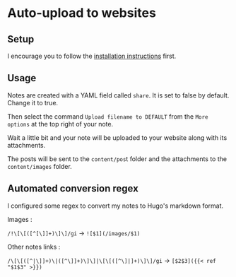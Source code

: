 # Auto-upload to websites

## Setup

I encourage you to follow the [installation instructions](../getting-started/auto-upload-to-website.md) first.

## Usage

Notes are created with a YAML field called `share`. It is set to false by default. Change it to true.

Then select the command `Upload filename to DEFAULT` from the `More options` at the top right of your note.

Wait a little bit and your note will be uploaded to your website along with its attachments.

The posts will be sent to the `content/pos`t folder and the attachments to the `content/images` folder.

## Automated conversion regex

I configured some regex to convert my notes to Hugo's markdown format.

Images :

`/!\[\[([^[\]]+)\]\]/gi` → `![$1](/images/$1)`

Other notes links :

`/\[\[([^|\]]+)\|([^\]]+)\]\]|\[\[([^\]|]+)\]\]/gi` → `[$2$3]({{< ref "$1$3" >}})`
